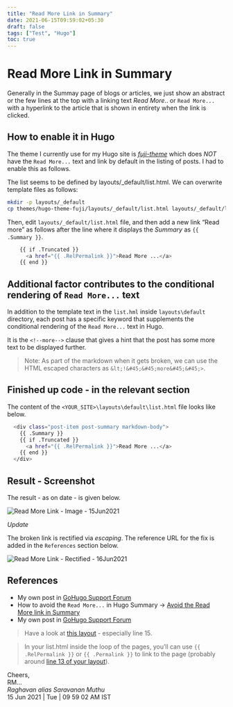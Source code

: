 ```yaml
---
title: "Read More Link in Summary"
date: 2021-06-15T09:59:02+05:30
draft: false
tags: ["Test", "Hugo"]
toc: true
---
```


# Read More Link in Summary

Generally in the Summay page of blogs or articles, we just show an abstract or the few lines at the top with 
a linking text *Read More*.. or `Read More...` with a hyperlink to the article that is shown in entirety when
the link is clicked. 

<!--more-->

## How to enable it in Hugo

The theme I currently use for my Hugo site is [*fuji-theme*](https://github.com/dsrkafuu/hugo-theme-fuji/) which
does *NOT* have the `Read More...` text and link by default in the listing of posts. I had to enable this as follows.

The list seems to be defined by layouts/_default/list.html. We can overwrite template files as follows:

```sh
mkdir -p layouts/_default
cp themes/hugo-theme-fuji/layouts/_default/list.html layouts/_default/list.html
```

Then, edit `layouts/_default/list.html` file, and then add a new link “Read more” as follows after the line where it displays the *Summary* as `{{ .Summary }}`.

```sh
    {{ if .Truncated }}
      <a href="{{ .RelPermalink }}">Read More ...</a>
    {{ end }}
```

## Additional factor contributes to the conditional rendering of `Read More...` text

In addition to the template text in the `list.hml` inside `layouts\default` directory, each post has a specific 
keyword that supplements the conditional rendering of the `Read More...` text in Hugo. 

It is the `<!--more-->` clause that gives a hint that the post has some more text to be displayed further.

> Note: As part of the markdown when it gets broken, we can use the HTML escaped characters as `&lt;!&#45;&#45;more&#45;&#45;>`.

## Finished up code - in the relevant section

The content of the `<YOUR_SITE>\layouts\default\list.html` file looks like below. 

```sh
  <div class="post-item post-summary markdown-body">
    {{ .Summary }}    
    {{ if .Truncated }}
      <a href="{{ .RelPermalink }}">Read More ...</a>
    {{ end }}
  </div>
```

## Result - Screenshot 

The result - as on date - is given below. 

<img src="https://raghsonline.com/hugo-site-related/read-more-link/ReadMoreLink-15Jun2021.JPG" alt="Read More Link - Image - 15Jun2021"/>

*Update* 

The broken link is rectified via *escaping*. The reference URL for the fix is added in the `References` section below.

<img src="https://raghsonline.com/hugo-site-related/read-more-link/ReadMoreLink-Rectified-16Jun2021.JPG" alt="Read More Link - Rectified - 16Jun2021"/>

## References 

* My own post in [GoHugo Support Forum](https://discourse.gohugo.io/t/fuji2-theme-how-to-add-read-more/33367)
* How to avoid the `Read More...` in Hugo Summary &rarr; [Avoid the Read More link in Summary](/posts/test/hugo/read-more-link-avoided-in-summary/)
* My own post in [GoHugo Support Forum](https://discourse.gohugo.io/t/hugo-how-to-escape-the-html-characters-for-the-shortquote-like-more/33387/2?u=itsraghz)
  
> Have a look at [this layout](https://github.com/funkydan2/hugo-kiera/blob/master/layouts/index.html) - especially line 15.

> In your list.html inside the loop of the pages, you’ll can use `{{ .RelPermalink }}` or `{{ .Permalink }}` to link to the page (probably around [line 13 of your layout](https://github.com/dsrkafuu/hugo-theme-fuji/blob/v2.7.1/layouts/_default/list.html)).

Cheers,\
RM...\
_Raghavan alias Saravanan Muthu_\
15 Jun 2021 | Tue | 09 59 02 AM IST
